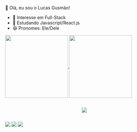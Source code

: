 👋 Olá, eu sou o Lucas Gusmão!

- 👀 Interesse em Full-Stack
- 🌱 Estudando Javascript/React.js
- 😄 Pronomes: Ele/Dele  

<a href="https://github.com/lucasgusmaobaptista/github-readme-stats">
  <img height=200 align="center" src="https://github-readme-stats.vercel.app/api?username=lucasgusmaobaptista&show_icons=true&theme=transparent" />
</a>
<a href="https://github.com/lucasgusmaobaptista/convoychat">
  <img height=200 align="center" src="https://github-readme-stats.vercel.app/api/top-langs?username=lucasgusmaobaptista&layout=compact&langs_count=8&card_width=300&show_icons=true&theme=transparent" />
</a>

<div style="display: inline_block"><br>
  <p align="center">
  <a href="https://skillicons.dev">
    <img src="https://skillicons.dev/icons?i=python mysql git" />
  </a>
</p>
</div>

  ##

<div>
  <a href="https://instagram.com/lucas.gusx" target="_blank"><img src="https://img.shields.io/badge/-Instagram-%23E4405F?style=for-the-badge&logo=instagram&logoColor=white" target="_blank"></a> 
  <a href = "mailto:lucasgusmaobaptista@gmail.com"><img src="https://img.shields.io/badge/-Gmail-%23333?style=for-the-badge&logo=gmail&logoColor=white" target="_blank"></a>
  <a href="https://www.linkedin.com/in/devlucasgusmao/" target="_blank"><img src="https://img.shields.io/badge/-LinkedIn-%230077B5?style=for-the-badge&logo=linkedin&logoColor=white" target="_blank"></a>
</div>
